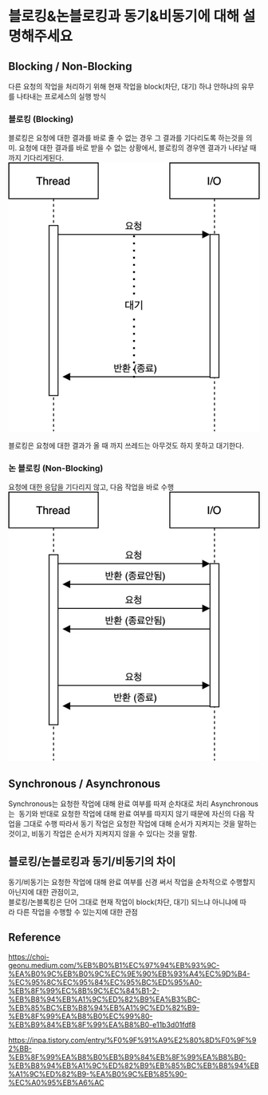 # 블로킹&논블로킹과 동기&비동기에 대해 설명해주세요

## Blocking / Non-Blocking

다른 요청의 작업을 처리하기 위해 현재 작업을 block(차단, 대기) 하냐 안하냐의 유무를 나타내는 프로세스의 실행 방식

### 블로킹 (Blocking)

블로킹은 요청에 대한 결과를 바로 줄 수 없는 경우 그 결과를 기다리도록 하는것을 의미. 요청에 대한 결과를 바로 받을 수 없는 상황에서, 블로킹의 경우엔 결과가 나타날 때 까지 기다리게된다.
![Alt text](image.png)

블로킹은 요청에 대한 결과가 올 때 까지 쓰레드는 아무것도 하지 못하고 대기한다.

### 논 블로킹 (Non-Blocking)

요청에 대한 응답을 기다리지 않고, 다음 작업을 바로 수행
![Alt text](image-1.png)

## Synchronous / Asynchronous

Synchronous는 요청한 작업에 대해 완료 여부를 따져 순차대로 처리
Asynchronous는  동기와 반대로 요청한 작업에 대해 완료 여부를 따지지 않기 때문에 자신의 다음 작업을 그대로 수행
따라서 동기 작업은 요청한 작업에 대해 순서가 지켜지는 것을 말하는 것이고, 비동기 작업은 순서가 지켜지지 않을 수 있다는 것을 말함.

## 블로킹/논블로킹과 동기/비동기의 차이

동기/비동기는 요청한 작업에 대해 완료 여부를 신경 써서 작업을 순차적으로 수행할지 아닌지에 대한 관점이고,  
블로킹/논블록킹은 단어 그대로 현재 작업이 block(차단, 대기) 되느냐 아니냐에 따라 다른 작업을 수행할 수 있는지에 대한 관점

## Reference

https://choi-geonu.medium.com/%EB%B0%B1%EC%97%94%EB%93%9C-%EA%B0%9C%EB%B0%9C%EC%9E%90%EB%93%A4%EC%9D%B4-%EC%95%8C%EC%95%84%EC%95%BC%ED%95%A0-%EB%8F%99%EC%8B%9C%EC%84%B1-2-%EB%B8%94%EB%A1%9C%ED%82%B9%EA%B3%BC-%EB%85%BC%EB%B8%94%EB%A1%9C%ED%82%B9-%EB%8F%99%EA%B8%B0%EC%99%80-%EB%B9%84%EB%8F%99%EA%B8%B0-e11b3d01fdf8

https://inpa.tistory.com/entry/%F0%9F%91%A9%E2%80%8D%F0%9F%92%BB-%EB%8F%99%EA%B8%B0%EB%B9%84%EB%8F%99%EA%B8%B0-%EB%B8%94%EB%A1%9C%ED%82%B9%EB%85%BC%EB%B8%94%EB%A1%9C%ED%82%B9-%EA%B0%9C%EB%85%90-%EC%A0%95%EB%A6%AC
